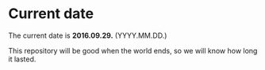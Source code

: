 # Current date

The current date is **2016.09.29.** (YYYY.MM.DD.)

This repository will be good when the world ends, so we will know how long it lasted.
